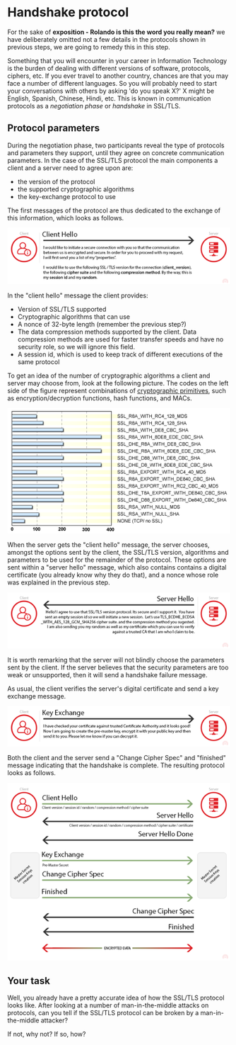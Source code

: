 # Handshake protocol

For the sake of **exposition - Rolando is this the word you really mean?** we have deliberately omitted not a few details in the protocols shown in previous steps, we are going to remedy this in this step. 

Something that you will encounter in your career in Information Technology  is the burden of dealing with different versions of software, protocols, ciphers, etc. If you ever travel to another country, chances are that you may face a number of different languages. So you will probably need to start your conversations with others by asking 'do you speak X?' X might be English, Spanish, Chinese, Hindi, etc. This is known in communication protocols as a *negotiation phase* or *handshake* in SSL/TLS. 


## Protocol parameters

During the negotiation phase, two participants reveal the type of protocols and parameters they support, until they agree on concrete communication parameters. In the case of the SSL/TLS protocol the main components a client and a server need to agree upon are: 

* the version of the protocol
* the supported cryptographic algorithms
* the key-exchange protocol to use

The first messages of the protocol are thus dedicated to the exchange of this information, which looks as follows.

![GitHub Logo](./images/hello-message.png)

In the "client hello" message the client provides:
+ Version of SSL/TLS supported
+ Cryptographic algorithms that can use
+ A nonce of 32-byte length (remember the previous step?)
+ The data compression methods supported by the client. Data compression methods are used for faster transfer speeds and have no security role, so we will ignore this field.
+ A session id, which is used to keep track of different executions of the same protocol

To get an idea of the number of cryptographic algorithms a client and server may choose from, look at the following picture. The codes on the left side of the figure represent combinations of [cryptographic primitives](https://en.wikipedia.org/wiki/Cryptographic_primitive), such as encryption/decryption functions, hash functions, and MACs. 

![GitHub Logo](./images/ciphers.gif)
<!---
(source: https://www.ibm.com/support/knowledgecenter/en/ssw_i5_54/rzatz/51/sec/rzaiz599.gif)
-->

When the server gets the "client hello" message, the server chooses, amongst the options sent by the client, the SSL/TLS version, algorithms and parameters to be used for the remainder of the protocol. These options are sent within a "server hello" message, which also contains contains a digital certificate (you already know why they do that), and a nonce whose role was explained in the previous step.

![GitHub Logo](./images/hello-server-message.png)

It is worth remarking that the server will not blindly choose the parameters sent by the client. If the server believes that the security parameters are too weak or unsupported, then it will send a handshake failure message. 

As usual, the client verifies the server's digital certificate and send a key exchange message.

![GitHub Logo](./images/key-exchange-message.png)
  

Both the client and the server send a "Change Cipher Spec" and "finished" message indicating that the handshake is complete.  The resulting protocol looks as follows.

![GitHub Logo](./images/SSL-handshake.png)

## Your task

Well, you already have a pretty accurate idea of how the SSL/TLS protocol looks like. After looking at a number of man-in-the-middle attacks on protocols, can you tell if the SSL/TLS protocol can be broken by a man-in-the-middle attacker? 

If not, why not?  If so, how?

